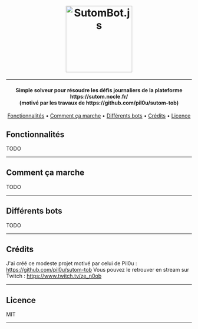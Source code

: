 <h1 align="center">
  <br>
  <img src="https://raw.githubusercontent.com/ticlekiwi/SutomBot.js/main/images/logo-round.png" alt="SutomBot.js" width="180">
  <br>
</h1>

---

<h4 align="center">
Simple solveur pour résoudre les défis journaliers de la plateforme https://sutom.nocle.fr/
<br>
(motivé par les travaux de https://github.com/pil0u/sutom-tob)
</h4>

<p align="center">
  <a href="#fonctionnalites">Fonctionnalités</a> •
  <a href="#comment-ca-marche">Comment ça marche</a> •
  <a href="#differents-bots">Différents bots</a> •
  <a href="#crédits">Crédits</a> •
  <a href="#licence">Licence</a>
</p>

## Fonctionnalités

TODO

---

## Comment ça marche

TODO

---


## Différents bots

TODO

---

## Crédits

J'ai créé ce modeste projet motivé par celui de Pil0u : https://github.com/pil0u/sutom-tob 
Vous pouvez le retrouver en stream sur Twitch : https://www.twitch.tv/ze_n0ob

---

## Licence

MIT

---